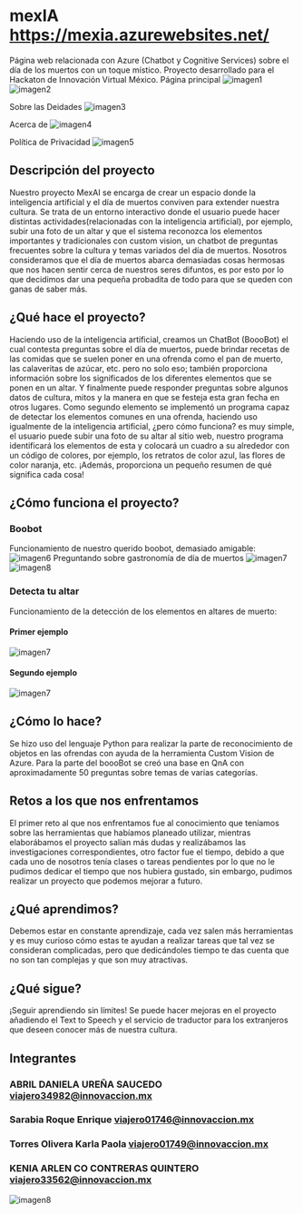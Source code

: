 # mexIA https://mexia.azurewebsites.net/
Página web relacionada con Azure (Chatbot y Cognitive Services) sobre el día de los muertos con un toque místico.
Proyecto desarrollado para el Hackaton de Innovación Virtual México. 
Página principal
![imagen1](./Hackaton/Imagenes/Captura.PNG)
![imagen2](./Hackaton/Imagenes/captura2.PNG)

Sobre las Deidades
![imagen3](./Hackaton/Imagenes/Captura3.PNG)

Acerca de 
![imagen4](./Hackaton/Imagenes/Captura6.PNG)

Política de Privacidad
![imagen5](./Hackaton/Imagenes/Captura7.PNG)

## Descripción del proyecto

Nuestro proyecto MexAI se encarga de crear un espacio donde la inteligencia artificial y el día de muertos conviven para extender nuestra cultura. Se trata de un entorno interactivo donde el usuario puede hacer distintas actividades(relacionadas con la inteligencia artificial), por ejemplo, subir una foto de un altar y que el sistema reconozca los elementos importantes y tradicionales con custom vision, un chatbot de preguntas frecuentes sobre la cultura y temas variados del día de muertos. Nosotros consideramos que el día de muertos abarca demasiadas cosas hermosas que nos hacen sentir cerca de nuestros seres difuntos, es por esto por lo que decidimos dar una pequeña probadita de todo para que se queden con ganas de saber más.

## ¿Qué hace el proyecto?

Haciendo uso de la inteligencia artificial, creamos un ChatBot (BoooBot) el cual contesta preguntas sobre el día de muertos, puede brindar recetas de las comidas que se suelen poner en una ofrenda como el pan de muerto, las calaveritas de azúcar, etc. pero no solo eso; también proporciona información sobre los significados de los diferentes elementos que se ponen en un altar. Y finalmente puede responder preguntas sobre algunos datos de cultura, mitos y la manera en que se festeja esta gran fecha en otros lugares. Como segundo elemento se implementó un programa capaz de detectar los elementos comunes en una ofrenda, haciendo uso igualmente de la inteligencia artificial, ¿pero cómo funciona? es muy simple, el usuario puede subir una foto de su altar al sitio web, nuestro programa identificará los elementos de esta y colocará un cuadro a su alrededor con un código de colores, por ejemplo, los retratos de color azul, las flores de color naranja, etc. ¡Además, proporciona un pequeño resumen de qué significa cada cosa!

## ¿Cómo funciona el proyecto?
### Boobot
Funcionamiento de nuestro querido boobot, demasiado amigable:
![imagen6](./Hackaton/Imagenes/Captura4.PNG)
Preguntando sobre gastronomía de día de muertos
![imagen7](./Hackaton/Imagenes/boobot1.png)
![imagen8](./Hackaton/Imagenes/boobot2.png)
### Detecta tu altar
Funcionamiento de la detección de los elementos en altares de muerto:
#### Primer ejemplo
![imagen7](./Hackaton/Imagenes/Captura8.png)
#### Segundo ejemplo
![imagen7](./Hackaton/Imagenes/altar2.png)

## ¿Cómo lo hace?
Se hizo uso del lenguaje Python para realizar la parte de reconocimiento de objetos en las ofrendas con ayuda de la herramienta Custom Vision de Azure. Para la parte del boooBot se creó una base en QnA con aproximadamente 50 preguntas sobre temas de varias categorías.

## Retos a los que nos enfrentamos
El primer reto al que nos enfrentamos fue al conocimiento que teníamos sobre las herramientas que habíamos planeado utilizar, mientras elaborábamos el proyecto salían más dudas y realizábamos las investigaciones correspondientes, otro factor fue el tiempo, debido a que cada uno de nosotros tenía clases o tareas pendientes por lo que no le pudimos dedicar el tiempo que nos hubiera gustado, sin embargo, pudimos realizar un proyecto que podemos mejorar a futuro.

## ¿Qué aprendimos?
Debemos estar en constante aprendizaje, cada vez salen más herramientas y es muy curioso cómo estas te ayudan a realizar tareas que tal vez se consideran complicadas, pero que dedicándoles tiempo te das cuenta que no son tan complejas y que son muy atractivas.

## ¿Qué sigue?
¡Seguir aprendiendo sin límites! Se puede hacer mejoras en el proyecto añadiendo el Text to Speech y el servicio de traductor para los extranjeros que deseen conocer más de nuestra cultura.

## Integrantes
### ABRIL DANIELA UREÑA SAUCEDO viajero34982@innovaccion.mx
### Sarabia Roque Enrique viajero01746@innovaccion.mx 
### Torres Olivera Karla Paola viajero01749@innovaccion.mx 
### KENIA ARLEN CO CONTRERAS QUINTERO viajero33562@innovaccion.mx
![imagen8](./Hackaton/Imagenes/Captura5.PNG)
